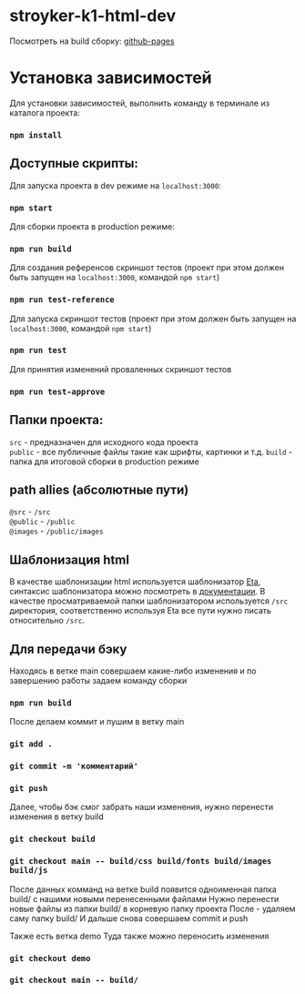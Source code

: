 # stroyker-k1-html-dev

Посмотреть на build сборку: [github-pages](https://luzhetskiy.github.io/stroyker-k1-html-dev/)

# Установка зависимостей
Для установки зависимостей, выполнить команду в терминале из каталога проекта:
### `npm install`

## Доступные скрипты:

Для запуска проекта в dev режиме на `localhost:3000`:
### `npm start`

Для сборки проекта в production режиме:
### `npm run build`

Для создания референсов скриншот тестов (проект при этом должен быть запущен на `localhost:3000`, командой `npm start`)
### `npm run test-reference`

Для запуска скриншот тестов (проект при этом должен быть запущен на `localhost:3000`, командой `npm start`)
### `npm run test`

Для принятия изменений проваленных скриншот тестов
### `npm run test-approve`

## Папки проекта:
`src` - предназначен для исходного кода проекта \
`public` - все публичные файлы такие как шрифты, картинки и т.д.
`build` - папка для итоговой сборки в production режиме

## path allies (абсолютные пути)
`@src` - `/src` \
`@public` - `/public` \
`@images` - `/public/images`

## Шаблонизация html
В качестве шаблонизации html используется шаблонизатор [Eta](https://eta.js.org/), синтаксис шаблонизатора можно посмотреть в [документации](https://eta.js.org/docs/intro/template-syntax). В качестве просматриваемой папки шаблонизатором используется `/src` директория, соответственно используя Eta все пути нужно писать относительно `/src`.

## Для передачи бэку
Находясь в ветке main совершаем какие-либо изменения и по завершению работы задаем команду сборки
### `npm run build`

После делаем коммит и пушим в ветку main
### `git add .`
### `git commit -m 'комментарий'`
### `git push`

Далее, чтобы бэк смог забрать наши изменения, нужно перенести изменения в ветку build
### `git checkout build`
### `git checkout main -- build/css build/fonts build/images build/js`

После данных комманд на ветке build появится одноименная папка build/ с нашими новыми перенесенными файлами
Нужно перенести новые файлы из папки build/ в корневую папку проекта
После - удаляем саму папку build/
И дальше снова совершаем commit и push

Также есть ветка demo
Туда также можно переносить изменения
### `git checkout demo`
### `git checkout main -- build/`

